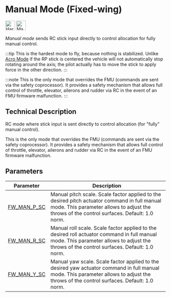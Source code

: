 # Manual Mode (Fixed-wing)

<!-- this requires review -->

[<img src="../../assets/site/difficulty_hard.png" title="Hard to fly" width="30px" />](../getting_started/flight_modes.md#key_difficulty)&nbsp;[<img src="../../assets/site/remote_control.svg" title="Manual/Remote control required" width="30px" />](../getting_started/flight_modes.md#key_manual)&nbsp;

*Manual mode* sends RC stick input directly to control allocation for fully manual control.

:::tip
This is the hardest mode to fly, because nothing is stabilized. Unlike [Acro Mode](../flight_modes/acro_fw.md) if the RP stick is centered the vehicle will not automatically stop rotating around the axis; the pilot actually has to move the stick to apply force in the other direction. :::

:::note
This is the only mode that overrides the FMU (commands are sent via the safety coprocessor).
It provides a safety mechanism that allows full control of throttle, elevator, ailerons and rudder via RC in the event of an FMU firmware malfunction.
:::

## Technical Description

RC mode where stick input is sent directly to control allocation (for "fully" manual control).

This is the only mode that overrides the FMU (commands are sent via the safety coprocessor). It provides a safety mechanism that allows full control of throttle, elevator, ailerons and rudder via RC in the event of an FMU firmware malfunction.

## Parameters

| Parameter                                                                                       | Description                                                                                                                                                                                |
| ----------------------------------------------------------------------------------------------- | ------------------------------------------------------------------------------------------------------------------------------------------------------------------------------------------ |
| <a id="FW_MAN_P_SC"></a>[FW_MAN_P_SC](../advanced_config/parameter_reference.md#FW_MAN_P_SC) | Manual pitch scale. Scale factor applied to the desired pitch actuator command in full manual mode. This parameter allows to adjust the throws of the control surfaces. Default: 1.0 norm. |
| <a id="FW_MAN_R_SC"></a>[FW_MAN_R_SC](../advanced_config/parameter_reference.md#FW_MAN_R_SC) | Manual roll scale. Scale factor applied to the desired roll actuator command in full manual mode. This parameter allows to adjust the throws of the control surfaces. Default: 1.0 norm.   |
| <a id="FW_MAN_Y_SC"></a>[FW_MAN_Y_SC](../advanced_config/parameter_reference.md#FW_MAN_Y_SC) | Manual yaw scale. Scale factor applied to the desired yaw actuator command in full manual mode. This parameter allows to adjust the throws of the control surfaces. Default: 1.0 norm.     |

